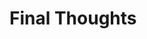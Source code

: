 <!-- generated by markdown-notes-tree -->

# Final Thoughts

<!-- optional markdown-notes-tree directory description starts here -->

<!-- optional markdown-notes-tree directory description ends here -->
